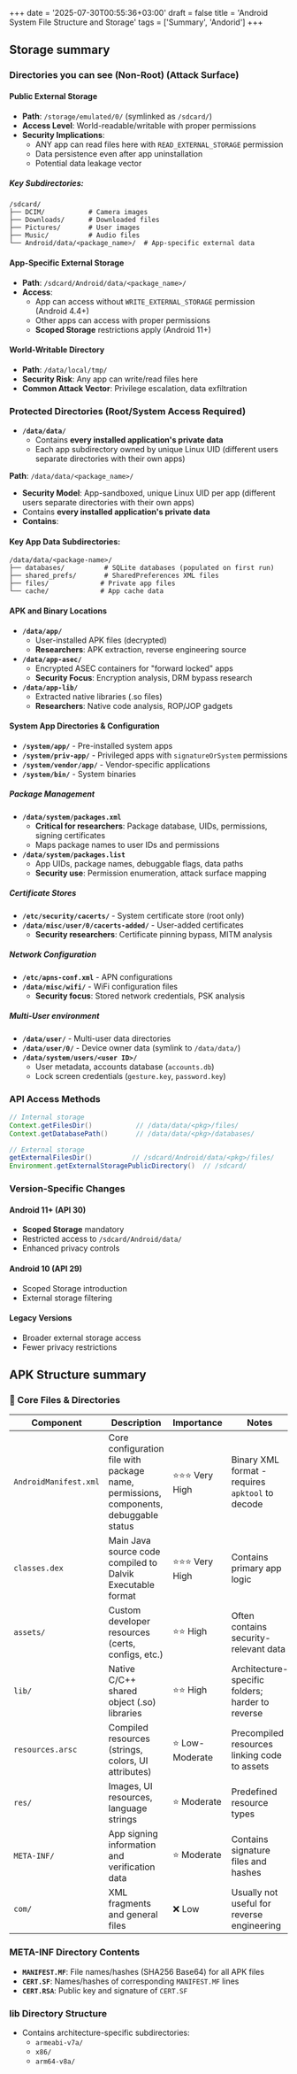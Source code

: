 +++
date = '2025-07-30T00:55:36+03:00'
draft = false
title = 'Android System File Structure and Storage'
tags = ['Summary', 'Andorid']
+++

## Storage summary
### **Directories you can see (Non-Root)** (Attack Surface)

#### Public External Storage

- **Path**: `/storage/emulated/0/` (symlinked as `/sdcard/`)
- **Access Level**: World-readable/writable with proper permissions
- **Security Implications**:
    - ANY app can read files here with `READ_EXTERNAL_STORAGE` permission
    - Data persistence even after app uninstallation
    - Potential data leakage vector

##### Key Subdirectories:
```
/sdcard/
├── DCIM/           # Camera images
├── Downloads/      # Downloaded files
├── Pictures/       # User images
├── Music/          # Audio files
└── Android/data/<package_name>/  # App-specific external data
```

#### App-Specific External Storage

- **Path**: `/sdcard/Android/data/<package_name>/`
- **Access**:
    - App can access without `WRITE_EXTERNAL_STORAGE` permission (Android 4.4+)
    - Other apps can access with proper permissions
    - **Scoped Storage** restrictions apply (Android 11+)

#### World-Writable Directory

- **Path**: `/data/local/tmp/`
- **Security Risk**: Any app can write/read files here
- **Common Attack Vector**: Privilege escalation, data exfiltration

### Protected Directories (Root/System Access Required)

- **`/data/data/`**
    - Contains **every installed application's private data**
    - Each app subdirectory owned by unique Linux UID (different users separate directories with their own apps)

**Path**: `/data/data/<package_name>/`
- **Security Model**: App-sandboxed, unique Linux UID per app (different users separate directories with their own apps)
- Contains **every installed application's private data**
- **Contains**:
#### Key App Data Subdirectories:
```
/data/data/<package-name>/
├── databases/          # SQLite databases (populated on first run)
├── shared_prefs/       # SharedPreferences XML files
├── files/             # Private app files
└── cache/             # App cache data
```

#### APK and Binary Locations

- **`/data/app/`**
    - User-installed APK files (decrypted)
    - **Researchers**: APK extraction, reverse engineering source
- **`/data/app-asec/`**
    - Encrypted ASEC containers for "forward locked" apps
    - **Security Focus**: Encryption analysis, DRM bypass research
- **`/data/app-lib/`**
    - Extracted native libraries (.so files)
    - **Researchers**: Native code analysis, ROP/JOP gadgets

#### System App Directories & Configuration

- **`/system/app/`** - Pre-installed system apps
- **`/system/priv-app/`** - Privileged apps with `signatureOrSystem` permissions
- **`/system/vendor/app/`** - Vendor-specific applications
- **`/system/bin/`** - System binaries

##### Package Management
- **`/data/system/packages.xml`**
    - **Critical for researchers**: Package database, UIDs, permissions, signing certificates
    - Maps package names to user IDs and permissions
- **`/data/system/packages.list`**
    - App UIDs, package names, debuggable flags, data paths
    - **Security use**: Permission enumeration, attack surface mapping

##### Certificate Stores
- **`/etc/security/cacerts/`** - System certificate store (root only)
- **`/data/misc/user/0/cacerts-added/`** - User-added certificates
    - **Security researchers**: Certificate pinning bypass, MITM analysis

##### Network Configuration
- **`/etc/apns-conf.xml`** - APN configurations
- **`/data/misc/wifi/`** - WiFi configuration files
    - **Security focus**: Stored network credentials, PSK analysis

##### Multi-User environment 
- **`/data/user/`** - Multi-user data directories
- **`/data/user/0/`** - Device owner data (symlink to `/data/data/`)
- **`/data/system/users/<user ID>/`**
    - User metadata, accounts database (`accounts.db`)
    - Lock screen credentials (`gesture.key`, `password.key`)


### API Access Methods

```java
// Internal storage
Context.getFilesDir()           // /data/data/<pkg>/files/
Context.getDatabasePath()       // /data/data/<pkg>/databases/

// External storage
getExternalFilesDir()          // /sdcard/Android/data/<pkg>/files/
Environment.getExternalStoragePublicDirectory()  // /sdcard/
```

###  **Version-Specific Changes**

#### Android 11+ (API 30)

- **Scoped Storage** mandatory
- Restricted access to `/sdcard/Android/data/`
- Enhanced privacy controls

#### Android 10 (API 29)

- Scoped Storage introduction
- External storage filtering

#### Legacy Versions

- Broader external storage access
- Fewer privacy restrictions


## APK Structure summary

### 📁 Core Files & Directories

| Component             | Description                                                                           | Importance     | Notes                                            |
| --------------------- | ------------------------------------------------------------------------------------- | -------------- | ------------------------------------------------ |
| `AndroidManifest.xml` | Core configuration file with package name, permissions, components, debuggable status | ⭐⭐⭐ Very High  | Binary XML format - requires `apktool` to decode |
| `classes.dex`         | Main Java source code compiled to Dalvik Executable format                            | ⭐⭐⭐ Very High  | Contains primary app logic                       |
| `assets/`             | Custom developer resources (certs, configs, etc.)                                     | ⭐⭐ High        | Often contains security-relevant data            |
| `lib/`                | Native C/C++ shared object (.so) libraries                                            | ⭐⭐ High        | Architecture-specific folders; harder to reverse |
| `resources.arsc`      | Compiled resources (strings, colors, UI attributes)                                   | ⭐ Low-Moderate | Precompiled resources linking code to assets     |
| `res/`                | Images, UI resources, language strings                                                | ⭐ Moderate     | Predefined resource types                        |
| `META-INF/`           | App signing information and verification data                                         | ⭐ Moderate     | Contains signature files and hashes              |
| `com/`                | XML fragments and general files                                                       | ❌ Low          | Usually not useful for reverse engineering       |

### META-INF Directory Contents

- **`MANIFEST.MF`**: File names/hashes (SHA256 Base64) for all APK files
- **`CERT.SF`**: Names/hashes of corresponding `MANIFEST.MF` lines
- **`CERT.RSA`**: Public key and signature of `CERT.SF`

### lib Directory Structure

- Contains architecture-specific subdirectories:
    - `armeabi-v7a/`
    - `x86/`
    - `arm64-v8a/`
